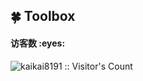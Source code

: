 ## 🍀 Toolbox

<h4 align="left">访客数 :eyes:</h4>

<p align="left"><img src="https://profile-counter.glitch.me/kaikai8191/count.svg" alt="kaikai8191 :: Visitor's Count" /></p>
